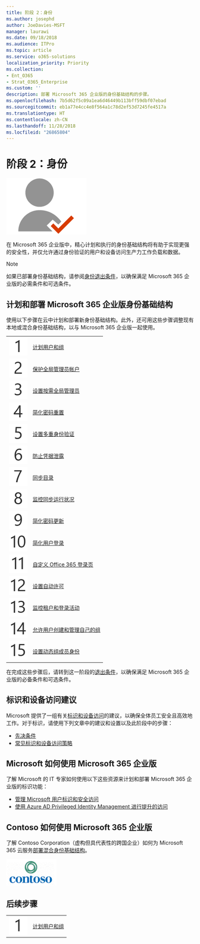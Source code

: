 ```yaml
---
title: 阶段 2：身份
ms.author: josephd
author: JoeDavies-MSFT
manager: laurawi
ms.date: 09/18/2018
ms.audience: ITPro
ms.topic: article
ms.service: o365-solutions
localization_priority: Priority
ms.collection:
- Ent_O365
- Strat_O365_Enterprise
ms.custom: ''
description: 部署 Microsoft 365 企业版的身份基础结构的步骤。
ms.openlocfilehash: 7b5d62f5c09a1ea6d46449b113bff59dbf07ebad
ms.sourcegitcommit: eb1a77e4cc4e8f564a1c78d2ef53d7245fe4517a
ms.translationtype: HT
ms.contentlocale: zh-CN
ms.lasthandoff: 11/28/2018
ms.locfileid: "26865804"
---
```

# <a name="phase-2-identity"></a>阶段 2：身份

![](./media/deploy-foundation-infrastructure/identity_icon.png)

在 Microsoft 365 企业版中，精心计划和执行的身份基础结构将有助于实现更强的安全性，并仅允许通过身份验证的用户和设备访问生产力工作负载和数据。

>[!Note]
>如果已部署身份基础结构，请参阅[身份退出条件](identity-exit-criteria.md)，以确保满足 Microsoft 365 企业版的必需条件和可选条件。
>

## <a name="plan-and-deploy-your-microsoft-365-enterprise-identity-infrastructure"></a>计划和部署 Microsoft 365 企业版身份基础结构 

使用以下步骤在云中计划和部署新身份基础结构。此外，还可用这些步骤调整现有本地或混合身份基础结构，以与 Microsoft 365 企业版一起使用。 

|||
|:-------|:-----|
|![](./media/stepnumbers/Step1.png)| [计划用户和组](identity-plan-users-groups.md) |
|![](./media/stepnumbers/Step2.png)| [保护全局管理员帐户](identity-designate-protect-admin-accounts.md) |
|![](./media/stepnumbers/Step3.png)| [设置按需全局管理员](identity-privileged-identity-management.md) |
|![](./media/stepnumbers/Step4.png)| [简化密码重置](identity-password-reset.md) |
|![](./media/stepnumbers/Step5.png)| [设置多重身份验证](identity-multi-factor-authentication.md) |
|![](./media/stepnumbers/Step6.png)| [防止凭据泄露](identity-azure-ad-identity-protection.md) |
|![](./media/stepnumbers/Step7.png)| [同步目录](identity-azure-ad-connect.md) |
|![](./media/stepnumbers/Step8.png)| [监控同步运行状况](identity-azure-ad-connect-health.md) |
|![](./media/stepnumbers/Step9.png)| [简化密码更新](identity-password-writeback.md) |
|![](./media/stepnumbers/Step10.png)| [简化用户登录](identity-single-sign-on.md) |
|![](./media/stepnumbers/Step11.png)| [自定义 Office 365 登录页](identity-customize-office-365-sign-in.md) |
|![](./media/stepnumbers/Step12.png)| [设置自动许可](identity-group-based-licensing.md) |
|![](./media/stepnumbers/Step13.png)| [监控租户和登录活动](identity-azure-ad-access-usage-reporting.md) |
|![](./media/stepnumbers/Step14.png)| [允许用户创建和管理自己的组](identity-self-service-group-management.md) |
|![](./media/stepnumbers/Step15.png)| [设置动态组成员身份](identity-automatic-group-membership.md) |

在完成这些步骤后，请转到这一阶段的[退出条件](identity-exit-criteria.md)，以确保满足 Microsoft 365 企业版的必备条件和可选条件。

## <a name="identity-and-device-access-recommendations"></a>标识和设备访问建议

Microsoft 提供了一组有关[标识和设备访问](microsoft-365-policies-configurations.md)的建议，以确保全体员工安全且高效地工作。对于标识，请使用下列文章中的建议和设置以及此阶段中的步骤：

- [先决条件](identity-access-prerequisites.md)
- [常见标识和设备访问策略](identity-access-policies.md)

## <a name="how-microsoft-does-microsoft-365-enterprise"></a>Microsoft 如何使用 Microsoft 365 企业版

了解 Microsoft 的 IT 专家如何使用以下这些资源来计划和部署 Microsoft 365 企业版的标识功能：

- [管理 Microsoft 用户标识和安全访问](https://www.microsoft.com/itshowcase/Article/Content/931/Managing-user-identities-and-secure-access-at-Microsoft)
- [使用 Azure AD Privileged Identity Management 进行提升的访问](https://www.microsoft.com/itshowcase/Article/Content/887/Using-Azure-AD-Privileged-Identity-Management-for-elevated-access)

## <a name="how-contoso-did-microsoft-365-enterprise"></a>Contoso 如何使用 Microsoft 365 企业版

了解 Contoso Corporation（虚构但具代表性的跨国企业）如何为 Microsoft 365 云服务[部署混合身份基础结构](contoso-identity.md)。

![](./media/contoso-overview/contoso-icon.png)


## <a name="next-step"></a>后续步骤

|||
|:-------|:-----|
|![](./media/stepnumbers/Step1.png)| [计划用户和组](identity-plan-users-groups.md) |
